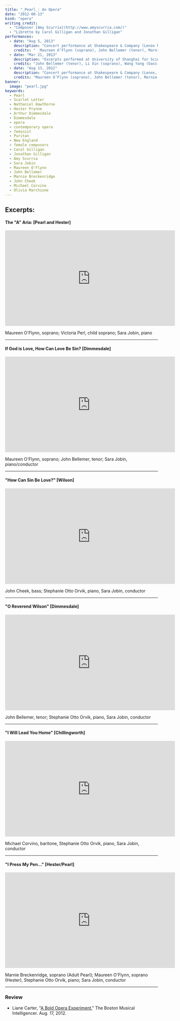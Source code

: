 ```yaml
---
title: "_Pearl_: An Opera"
date: "2012-08-13"
kind: "opera"
writing_credit:
  - "Composer [Amy Scurria](http://www.amyscurria.com/)"
  - "Libretto by Carol Gilligan and Jonathan Gilligan"
performances:
  - date: "Aug 5, 2013"
    description: "Concert performance at Shakespeare & Company (Lenox MA)"
    credits: "  Maureen O’Flynn (soprano), John Bellemer (tenor), Marnie Breckenridge (soprano), John Cheek (bass-baritone), Michael Corvino (bass), Olivia Marchione (child soprano), Stephanie Otto Orvik (piano), Sara Jobin (conductor and producer)"
  - date: "Mar 21, 2013"
    description: "Excerpts performed at University of Shanghai for Science and Technology"
    credits: "John Bellemer (tenor), Li Xin (soprano), Wang Yang (bass-baritone), Lin Shu (soprano), Charmaine (child soprano)"
  - date: "Aug 13, 2012"
    description: "Concert performance at Shakespeare & Company (Lenox, MA)"
    credits: "Maureen O’Flynn (soprano), John Bellemer (tenor), Marnie Breckenridge (soprano), John Cheek (bass-baritone), Olivia Marchione (child soprano), John Demler (baritone), Jack Brown (baritone), Sara Jobin (piano, conductor, producer)"
banner:
  image: "pearl.jpg"
keywords:
  - Pearl
  - Scarlet Letter
  - Nathaniel Hawthorne
  - Hester Prynne
  - Arthur Dimmesdale
  - Dimmesdale
  - opera
  - contemporary opera
  - feminist
  - Puritan
  - New England
  - female composers
  - Carol Gilligan
  - Jonathan Gilligan
  - Amy Scurria
  - Sara Jobin
  - Maureen O'Flynn
  - John Bellemer
  - Marnie Breckenridge
  - John Cheek
  - Michael Corvino
  - Olivia Marchione
---
```


## Excerpts:


#### **The "A" Aria:** [Pearl and Hester]

<iframe width="560" height="315" src="https://www.youtube.com/embed/7P1uA0BBJHA" frameborder="0" allow="encrypted-media" allowfullscreen></iframe>

  Maureen O'Flynn, soprano; Victoria Perl, child soprano; Sara Jobin, piano

---

#### **If God is Love, How Can Love Be Sin?** [Dimmesdale]

<iframe width="560" height="315" src="https://www.youtube.com/embed/cCD0FO8n0m0" frameborder="0" allow="encrypted-media" allowfullscreen></iframe>

Maureen O'Flynn, soprano; John Bellemer, tenor; Sara Jobin, piano/conductor

---

#### **"How Can Sin Be Love?"** [Wilson]

<iframe width="560" height="315" src="https://www.youtube.com/embed/qZ2fZUhd3KM" frameborder="0" allow="encrypted-media" allowfullscreen></iframe>

John Cheek, bass; Stephanie Otto Orvik, piano, Sara Jobin, conductor

---

#### **"O Reverend Wilson"** [Dimmesdale]

<iframe width="560" height="315" src="https://www.youtube.com/embed/8wDApiWU-os" frameborder="0" allow="encrypted-media" allowfullscreen></iframe>

  John Bellemer, tenor; Stephanie Otto Orvik, piano, Sara Jobin, conductor

---

#### **"I Will Lead You Home"** [Chillingworth]

<iframe width="560" height="315" src="https://www.youtube.com/embed/yT3P5gMYQas" frameborder="0" allow="encrypted-media" allowfullscreen></iframe>

  Michael Corvino, baritone, Stephanie Otto Orvik, piano, Sara Jobin, conductor

---

#### **"I Press My Pen..."** [Hester/Pearl]

<iframe width="560" height="315" src="https://www.youtube.com/embed/ZMjYBYIV5dY" frameborder="0" allow="encrypted-media" allowfullscreen></iframe>

Marnie Breckenridge, soprano (Adult Pearl); Maureen O'Flynn, soprano (Hester), 
Stephanie Otto Orvik, piano; Sara Jobin, conductor 

---

### Review

* Liane Carter, "[A Bold Opera Experiment](http://www.classical-scene.com/2012/08/17/opera-experiment/)," The Boston Musical Intelligencer. Aug. 17, 2012.
